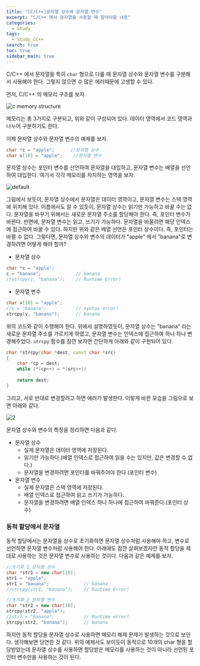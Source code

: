 ```yaml
---
title: "[C/C++]문자열 상수와 문자열 변수"
excerpt: "C/C++ 에서 문자열을 사용할 때 알아야할 내용"
categories:
  - Study
tags:
  - Study_CC++
search: true
toc: true
sidebar_main: true
---
```


C/C++ 에서 문자열을 특히 ```char``` 형으로 다룰 때 문자열 상수와 문자열 변수를 구분해서 사용해야 한다. 그렇지 않으면 수 많은 에러때문에 고생할 수 있다.

먼저, C/C++ 의 메모리 구조를 보자.

![c memory structure](https://user-images.githubusercontent.com/34755287/50886161-17ff3680-1433-11e9-992f-a29ac316482d.JPG)

메모리는 총 3가지로 구분되고, 위와 같이 구성되어 있다. 데이터 영역에서 코드 영역과 나누어 구분하기도 한다.

이제 문자열 상수와 문자열 변수의 예제를 보자.

```cpp
char *c = "apple";      //문자열 상수
char v[10] = "apple";    //문자열 변수
```

문자열 상수는 포인터 변수를 선언하여 문자열을 대입하고, 문자열 변수는 배열을 선언하여 대입한다. 여기서 각각 메모리를 차지하는 영역을 보자.

![default](https://user-images.githubusercontent.com/34755287/50886162-1897cd00-1433-11e9-9753-0ca7c63c24a8.JPG)

그림에서 보듯이, 문자열 상수에서 문자열은 데이터 영역이고, 문자열 변수는 스택 영역에 위치해 있다. 이름에서도 알 수 있듯이, 문자열 상수는 읽기만 가능하고 바꿀 수는 없다. 문자열을 바꾸기 위해서는 새로운 문자열 주소를 할당해야 한다. 즉, 포인터 변수가 바뀐다. 반면에, 문자열 변수는 읽고, 쓰기가 가능하다. 문자열을 바꿀려면 해당 인덱스에 접근하여 바꿀 수 있다. 하지만 위와 같은 배열 선언은 포인터 상수이다. 즉, 포인터는 바뀔 수 없다. 그렇다면, 문자열 상수와 변수의 데이터가 "apple" 에서 "banana"로 변경하려면 어떻게 해야 할까?

- 문자열 상수

```cpp
char *c = "apple";
c = "banana";             // banana
//strcpy(c, "banana");    // Runtime Error!
```

- 문자열 변수

```cpp
char v[10] = "apple";
//v = "banana";           // syntax error!
strcpy(v, "banana");      // banana
```

위의 코드와 같이 수행해야 한다. 위에서 설명하였듯이, 문자열 상수는 "banana" 라는 새로운 문자열 주소를 가르키게 하였고, 문자열 변수는 인덱스에 접근하여 하나 하나 변경해주었다. ```strcpy``` 함수를 잠깐 보자면 간단하게 아래와 같이 구현되어 있다.

```cpp
char *strcpy(char *dest, const char *src)
{
	char *cp = dest;
	while (*(cp++) = *(src++))
		;
	return dest;
}
```

그리고, 서로 반대로 변경할려고 하면 에러가 발생한다. 이렇게 바뀐 모습을 그림으로 보면 아래와 같다.

![2](https://user-images.githubusercontent.com/34755287/50886163-1897cd00-1433-11e9-85d5-9a269b1924c5.JPG)

문자열 상수와 변수의 특징을 정리하면 다음과 같다.
- 문자열 상수
  - 실제 문자열은 데이터 영역에 저장된다.
  - 읽기만 가능하다.(배열 인덱스로 접근하여 읽을 수는 있지만, 값은 변경할 수 없다.)
  - 문자열을 변경하려면 포인터를 바꿔주어야 한다.(포인터 변수)
- 문자열 변수
  - 실제 문자열은 스택 영역에 저장된다.
  - 배열 인덱스로 접근하여 읽고 쓰기가 가능하다.
  - 문자열을 변경하려면 배열 인덱스 하나 하나에 접근하여 바꿔준다.(포인터 상수)

### 동적 할당에서 문자열
동적 할당에서는 문자열을 상수로 초기화하면 문자열 상수처럼 사용해야 하고, 변수로 선언하면 문자열 변수처럼 사용해야 한다. 아래에도 잠깐 살펴보겠지만 동적 할당을 제대로 사용하는 것은 문자열 변수로 사용하는 것이다. 다음과 같은 예제를 보자.

```cpp
//초기화 1 문자열 상수
char *str1 = new char[10];
str1 = "apple";
str1 = "banana";             // banana
//strcpy(str1, "banana");    // Runtime Error!

//초기화 2 문자열 변수
char *str2 = new char[10];
strcpy(str2, "apple");
//str2 = "banana";           // Runtime error!
strcpy(str2, "banana");      // banana
```

하지만 동적 할당을 문자열 상수로 사용하면 메모리 해제 문제가 발생하는 것으로 보인다. 생각해보면 당연한 것 같다. 위의 예제서도 보이듯이 동적으로 10개의 char 형을 할당받았는데 문자열 상수를 사용하면 할당받은 메모리를 사용하는 것이 아니라 선언된 포인터 변수만을 사용하는 것이 된다.
